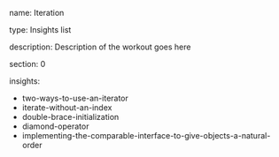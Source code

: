 name: Iteration

type: Insights list

description: Description of the workout goes here

section: 0

insights:
  - two-ways-to-use-an-iterator
  - iterate-without-an-index
  - double-brace-initialization
  - diamond-operator
  - implementing-the-comparable-interface-to-give-objects-a-natural-order
